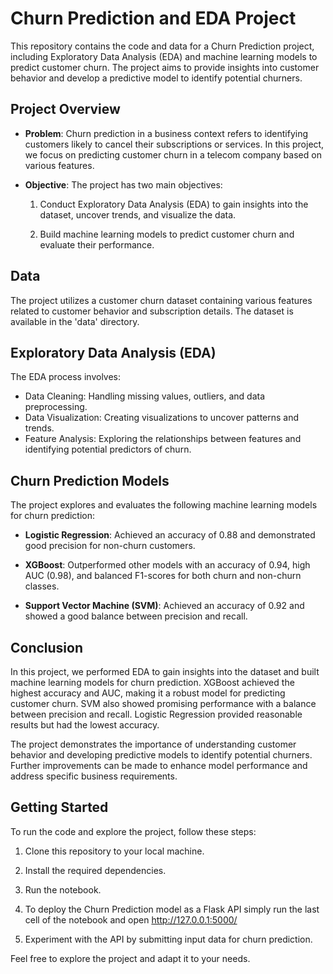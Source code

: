 # Churn Prediction and EDA Project

This repository contains the code and data for a Churn Prediction project, including Exploratory Data Analysis (EDA) and machine learning models to predict customer churn. The project aims to provide insights into customer behavior and develop a predictive model to identify potential churners.

## Project Overview

- **Problem**: Churn prediction in a business context refers to identifying customers likely to cancel their subscriptions or services. In this project, we focus on predicting customer churn in a telecom company based on various features.

- **Objective**: The project has two main objectives:

    1. Conduct Exploratory Data Analysis (EDA) to gain insights into the dataset, uncover trends, and visualize the data.
    
    2. Build machine learning models to predict customer churn and evaluate their performance.

## Data

The project utilizes a <a rel="https://archive.ics.uci.edu/dataset/563/iranian+churn+dataset">customer churn dataset</a> containing various features related to customer behavior and subscription details. The dataset is available in the 'data' directory.

## Exploratory Data Analysis (EDA)

The EDA process involves:

- Data Cleaning: Handling missing values, outliers, and data preprocessing.
- Data Visualization: Creating visualizations to uncover patterns and trends.
- Feature Analysis: Exploring the relationships between features and identifying potential predictors of churn.

## Churn Prediction Models

The project explores and evaluates the following machine learning models for churn prediction:

- **Logistic Regression**: Achieved an accuracy of 0.88 and demonstrated good precision for non-churn customers.

- **XGBoost**: Outperformed other models with an accuracy of 0.94, high AUC (0.98), and balanced F1-scores for both churn and non-churn classes.

- **Support Vector Machine (SVM)**: Achieved an accuracy of 0.92 and showed a good balance between precision and recall.

## Conclusion

In this project, we performed EDA to gain insights into the dataset and built machine learning models for churn prediction. XGBoost achieved the highest accuracy and AUC, making it a robust model for predicting customer churn. SVM also showed promising performance with a balance between precision and recall. Logistic Regression provided reasonable results but had the lowest accuracy.

The project demonstrates the importance of understanding customer behavior and developing predictive models to identify potential churners. Further improvements can be made to enhance model performance and address specific business requirements.

## Getting Started

To run the code and explore the project, follow these steps:

1. Clone this repository to your local machine.

2. Install the required dependencies.

3. Run the notebook.

4. To deploy the Churn Prediction model as a Flask API simply run the last cell of the notebook and open <a rel="http://127.0.0.1:5000/">http://127.0.0.1:5000/</a>

5. Experiment with the API by submitting input data for churn prediction.

Feel free to explore the project and adapt it to your needs.



